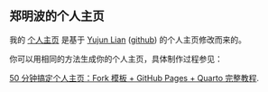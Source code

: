 
## 郑明波的个人主页

我的 [个人主页](https://mingbozheng.github.io/) 是基于 [Yujun Lian](https://lianyujun.github.io/) ([github](https://lianyujun.github.io/)) 的个人主页修改而来的。 

你可以用相同的方法生成你的个人主页，具体制作过程参见：

[50 分钟搞定个人主页：Fork 模板 + GitHub Pages + Quarto 完整教程](https://www.lianxh.cn/details/1644.html).

